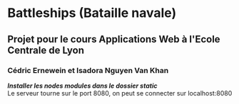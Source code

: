 # Battleships (Bataille navale)
## Projet pour le cours Applications Web à l'Ecole Centrale de Lyon
### Cédric Ernewein et Isadora Nguyen Van Khan
**_Installer les nodes modules dans le dossier static_**  
Le serveur tourne sur le port 8080, on peut se connecter sur localhost:8080
